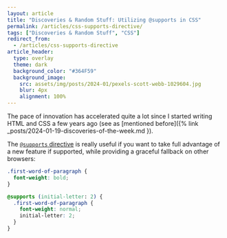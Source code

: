 ```yaml
---
layout: article
title: "Discoveries & Random Stuff: Utilizing @supports in CSS"
permalink: /articles/css-supports-directive/
tags: ["Discoveries & Random Stuff", "CSS"]
redirect_from:
  - /articles/css-supports-directive
article_header:
  type: overlay
  theme: dark
  background_color: "#364F59"
  background_image:
    src: assets/img/posts/2024-01/pexels-scott-webb-1029604.jpg
    blur: 4px
    alignment: 100%
---
```


The pace of innovation has accelerated quite a lot since I started writing HTML and CSS a few years ago
(see as [mentioned before]({% link _posts/2024-01-19-discoveries-of-the-week.md }).

The [`@supports` directive][mdn-supports] is really useful if you want to take full advantage
of a new feature if supported, while providing a graceful fallback on other browsers:

```css
.first-word-of-paragraph {
  font-weight: bold;
}

@supports (initial-letter: 2) {
  .first-word-of-paragraph {
    font-weight: normal;
    initial-letter: 2;
  }
}
```

[mdn-supports]: https://developer.mozilla.org/en-US/docs/Web/CSS/@supports
